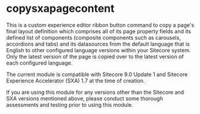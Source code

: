# copysxapagecontent
This is a custom experience editor ribbon button command to copy a page's final layout definition which comprises all of its page property fields and its defined list of components (composite components such as carousels, accordions and tabs) and its datasources from the default language that is English to other configured language versions within your Sitecore system. Only the latest version of the page is copied over to the latest version of each configured language.

The current module is compatible with Sitecore 9.0 Update 1 and Sitecore Experience Accelerator (SXA) 1.7 at the time of creation.

If you are using this module for any versions other than the Sitecore and SXA versions mentioned above, please conduct some thorough assessments and testing prior to using this module.

